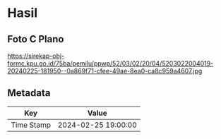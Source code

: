 # Hasil

## Foto C Plano

https://sirekap-obj-formc.kpu.go.id/75ba/pemilu/ppwp/52/03/02/20/04/5203022004019-20240225-181950--0a869f71-cfee-49ae-8ea0-ca8c959a4607.jpg


## Metadata

| Key        | Value               |
| ---------- | ------------------- |
| Time Stamp | 2024-02-25 19:00:00 |




